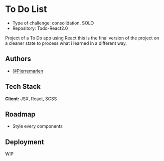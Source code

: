 
# To Do List 

- Type of challenge: consolidation, SOLO
- Repository: Todo-React2.0

Project of a To Do app using React this is the final version of the project on a cleaner state to process what i learned in a different way.

## Authors

- [@Pierremarien](https://github.com/Pierremarien)



## Tech Stack

**Client:** JSX, React, SCSS



## Roadmap

- Style every components

## Deployment

WIP
